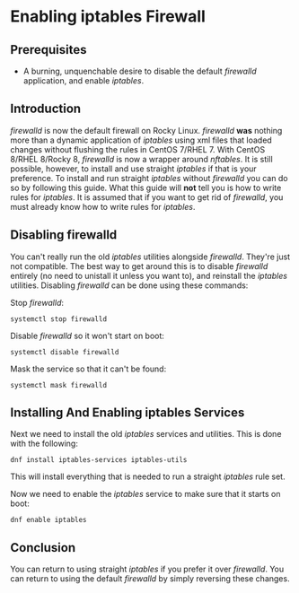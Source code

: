# Enabling iptables Firewall

## Prerequisites

* A burning, unquenchable desire to disable the default _firewalld_ application, and enable _iptables_.

## Introduction

_firewalld_ is now the default firewall on Rocky Linux. _firewalld_ **was** nothing more than a dynamic application of _iptables_ using xml files that loaded changes without flushing the rules in CentOS 7/RHEL 7.  With CentOS 8/RHEL 8/Rocky 8, _firewalld_ is now a wrapper around _nftables_. It is still possible, however, to install and use straight _iptables_ if that is your preference. To install and run straight _iptables_ without _firewalld_ you can do so by following this guide. What this guide will **not** tell you is how to write rules for _iptables_. It is assumed that if you want to get rid of _firewalld_, you must already know how to write rules for _iptables_.

## Disabling firewalld

You can't really run the old _iptables_ utilities alongside _firewalld_. They're just not compatible. The best way to get around this is to disable _firewalld_ entirely (no need to unistall it unless you want to), and reinstall the _iptables_ utilities. Disabling _firewalld_ can be done using these commands:

Stop _firewalld_:

`systemctl stop firewalld`

Disable _firewalld_ so it won't start on boot:

`systemctl disable firewalld`

Mask the service so that it can't be found:

`systemctl mask firewalld`

## Installing And Enabling iptables Services

Next we need to install the old _iptables_ services and utilities. This is done with the following:

`dnf install iptables-services iptables-utils`

This will install everything that is needed to run a straight _iptables_ rule set.

Now we need to enable the _iptables_ service to make sure that it starts on boot:

`dnf enable iptables`

## Conclusion

You can return to using straight _iptables_ if you prefer it over _firewalld_. You can return to using the default _firewalld_ by simply reversing these changes.
